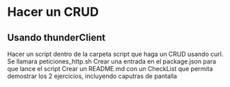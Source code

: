 # Hacer un CRUD
## Usando thunderClient
Hacer un script dentro de la carpeta script que haga un CRUD usando curl. Se llamara peticiones_http.sh
Crear una entrada en el package.json para que lance el script
Crear un README.md con un CheckList que permita demostrar los 2 ejercicios, incluyendo caputras de pantalla 